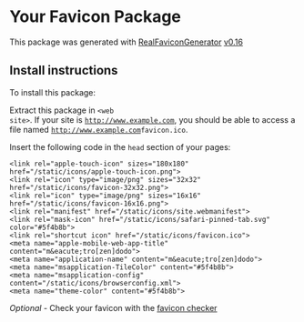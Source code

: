 # Your Favicon Package

This package was generated with [RealFaviconGenerator](https://realfavicongenerator.net/) [v0.16](https://realfavicongenerator.net/change_log#v0.16)

## Install instructions

To install this package:

Extract this package in <code>&lt;web site&gt;<?php echo /static/icons/ ?></code>. If your site is <code>http://www.example.com</code>, you should be able to access a file named <code>http://www.example.com<?php echo /static/icons/ ?>favicon.ico</code>.

Insert the following code in the `head` section of your pages:

    <link rel="apple-touch-icon" sizes="180x180" href="/static/icons/apple-touch-icon.png">
    <link rel="icon" type="image/png" sizes="32x32" href="/static/icons/favicon-32x32.png">
    <link rel="icon" type="image/png" sizes="16x16" href="/static/icons/favicon-16x16.png">
    <link rel="manifest" href="/static/icons/site.webmanifest">
    <link rel="mask-icon" href="/static/icons/safari-pinned-tab.svg" color="#5f4b8b">
    <link rel="shortcut icon" href="/static/icons/favicon.ico">
    <meta name="apple-mobile-web-app-title" content="m&eacute;tro[zen]dodo">
    <meta name="application-name" content="m&eacute;tro[zen]dodo">
    <meta name="msapplication-TileColor" content="#5f4b8b">
    <meta name="msapplication-config" content="/static/icons/browserconfig.xml">
    <meta name="theme-color" content="#5f4b8b">

*Optional* - Check your favicon with the [favicon checker](https://realfavicongenerator.net/favicon_checker)